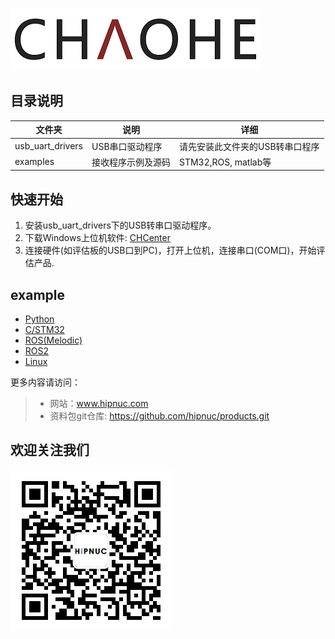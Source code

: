 ![](img/logo.png)

## 目录说明

| 文件夹           | 说明               | 详细                            |
| ---------------- | ------------------ | ------------------------------- |
| usb_uart_drivers | USB串口驱动程序    | 请先安装此文件夹的USB转串口程序 |
| examples         | 接收程序示例及源码 | STM32,ROS, matlab等             |

## 快速开始

1. 安装usb_uart_drivers下的USB转串口驱动程序。
2. 下载Windows上位机软件: [CHCenter](http://download.hipnuc.com/internal/pc_host/CHCenter.7z)
3. 连接硬件(如评估板的USB口到PC)，打开上位机，连接串口(COM口)，开始评估产品.

## example

* [Python](examples/Python)
* [C/STM32](examples/STM32)
* [ROS(Melodic)](examples/ROS_Melodic)
* [ROS2](examples/ROS2)
* [Linux](examples/linux)


更多内容请访问：

> * 网站：www.hipnuc.com
> * 资料包git仓库: https://github.com/hipnuc/products.git

## 欢迎关注我们

![](img/qrcode_for_gh_1d8b6b51409d_258.jpg)

